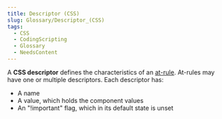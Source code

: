 ```yaml
---
title: Descriptor (CSS)
slug: Glossary/Descriptor_(CSS)
tags:
  - CSS
  - CodingScripting
  - Glossary
  - NeedsContent
---
```

A **CSS descriptor** defines the characteristics of an [at-rule](/en-US/docs/Web/CSS/At-rule). At-rules may have one or multiple descriptors. Each descriptor has:

- A name 
- A value, which holds the component values
- An "!important" flag, which in its default state is unset
